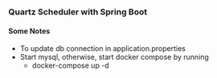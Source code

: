 ### Quartz Scheduler with Spring Boot

#### Some Notes
- To update db connection in application.properties
- Start mysql, otherwise, start docker compose by running
  - docker-compose up -d